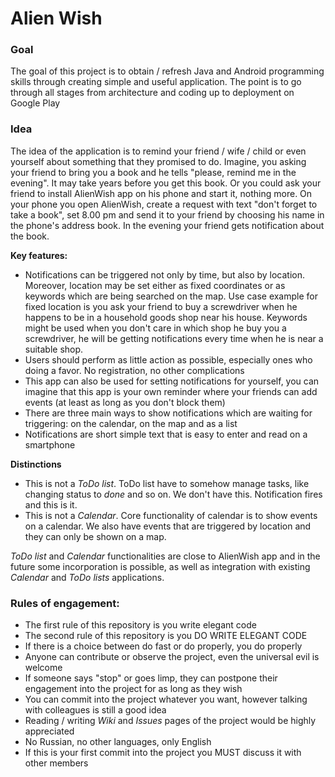 # Alien Wish

### Goal ###

The goal of this project is to obtain / refresh Java and Android programming skills through creating simple and useful application. The point is to go through all stages from architecture and coding up to deployment on Google Play

### Idea ###

The idea of the application is to remind your friend / wife / child or even yourself about something that they promised to do. Imagine, you asking your friend to bring you a book and he tells "please, remind me in the evening". It may take years before you get this book. Or you could ask your friend to install AlienWish app on his phone and start it, nothing more. On your phone you open AlienWish, create a request with text "don't forget to take a book", set 8.00 pm and send it to your friend by choosing his name in the phone's address book. In the evening your friend gets notification about the book.

**Key features:**

* Notifications can be triggered not only by time, but also by location. Moreover, location may be set either as fixed coordinates or as keywords which are being searched on the map. Use case example for fixed location is you ask your friend to buy a screwdriver when he happens to be in a household goods shop near his house. Keywords might be used when you don't care in which shop he buy you a screwdriver, he will be getting notifications every time when he is near a suitable shop.
* Users should perform as little action as possible, especially ones who doing a favor. No registration, no other complications
* This app can also be used for setting notifications for yourself, you can imagine that this app is your own reminder where your friends can add events (at least as long as you don't block them)
* There are three main ways to show notifications which are waiting for triggering: on the calendar, on the map and as a list
* Notifications are short simple text that is easy to enter and read on a smartphone

**Distinctions**

* This is not a *ToDo list*. ToDo list have to somehow manage tasks, like changing status to *done* and so on. We don't have this. Notification fires and this is it.
* This is not a *Calendar*. Core functionality of calendar is to show events on a calendar. We also have events that are triggered by location and they can only be shown on a map.

*ToDo list* and *Calendar* functionalities are close to AlienWish app and in the future some incorporation is possible, as well as integration with existing *Calendar* and *ToDo lists* applications.

### Rules of engagement: ###

* The first rule of this repository is you write elegant code
* The second rule of this repository is you DO WRITE ELEGANT CODE
* If there is a choice between do fast or do properly, you do properly
* Anyone can contribute or observe the project, even the universal evil is welcome
* If someone says "stop" or goes limp, they can postpone their engagement into the project for as long as they wish
* You can commit into the project whatever you want, however talking with colleagues is still a good idea
* Reading / writing *Wiki* and *Issues* pages of the project would be highly appreciated
* No Russian, no other languages, only English
* If this is your first commit into the project you MUST discuss it with other members
